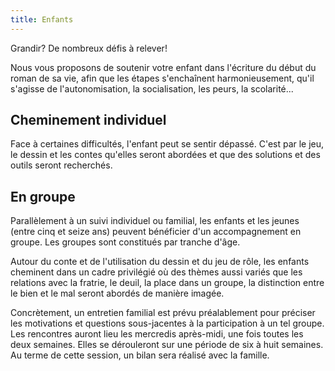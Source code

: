 ```yaml
---
title: Enfants
---
```

Grandir? De nombreux défis à relever!

Nous vous proposons de soutenir votre enfant dans l'écriture du début du roman de sa vie, afin que les étapes s'enchaînent harmonieusement, qu'il s'agisse de l'autonomisation, la socialisation, les peurs, la scolarité...

Cheminement individuel
----------------------

Face à certaines difficultés, l'enfant peut se sentir dépassé. C'est par le jeu, le dessin et les contes qu'elles seront abordées et que des solutions et des outils seront recherchés.

En groupe
---------

Parallèlement à un suivi individuel ou familial, les enfants et les jeunes (entre cinq et seize ans) peuvent bénéficier d'un accompagnement en groupe. Les groupes sont constitués par tranche d'âge.

Autour du conte et de l'utilisation du dessin et du jeu de rôle, les enfants cheminent dans un cadre privilégié où des thèmes aussi variés que les relations avec la fratrie, le deuil, la place dans un groupe, la distinction entre le bien et le mal seront abordés de manière imagée.

Concrètement, un entretien familial est prévu préalablement pour préciser les motivations et questions sous-jacentes à la participation à un tel groupe. Les rencontres auront lieu les mercredis après-midi, une fois toutes les deux semaines. Elles se dérouleront sur une période de six à huit semaines. Au terme de cette session, un bilan sera réalisé avec la famille.
